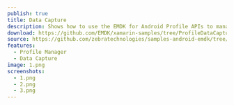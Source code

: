 ```yaml
---
publish: true
title: Data Capture
description: Shows how to use the EMDK for Android Profile APIs to manage Data Capture profiles.
download: https://github.com/EMDK/xamarin-samples/tree/ProfileDataCaptureSample1
source: https://github.com/zebratechnologies/samples-android-emdk/tree/ProfileDataCaptureSample1-Java
features: 
  - Profile Manager
  - Data Capture
image: 1.png
screenshots: 
  - 1.png
  - 2.png
  - 3.png
---
```



